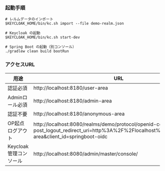 ### 起動手順

```
# レルムデータのインポート
$KEYCLOAK_HOME/bin/kc.sh import --file demo-realm.json

# Keycloak の起動
$KEYCLOAK_HOME/bin/kc.sh start-dev

# Spring Boot の起動（別コンソール）
./gradlew clean build bootRun
```



### アクセスURL

| 用途              | URL | ID/PW |
|-----------------|------------|------------|
| 認証必須            | http://localhost:8180/user-area        | user001/password       |
| Adminロール必須      | http://localhost:8180/admin-area        | admin001/password      |
| 認証不要            | http://localhost:8180/anonymous-area        | -         |
| OP起点ログアウト       | http://localhost:8080/realms/demo/protocol/openid-connect/logout?post_logout_redirect_uri=http%3A%2F%2Flocalhost%3A8180%2Fuser-area&client_id=springboot-oidc        | -         |
| Keycloak管理コンソール | http://localhost:8080/admin/master/console/        | admin/admin         |
